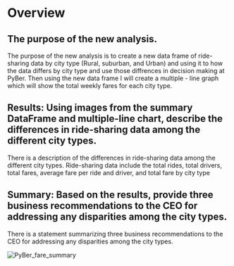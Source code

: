 # Overview

## The purpose of the new analysis.
The purpose of the new analysis is to create a new data frame of ride-sharing data by city type (Rural, suburban, and Urban) and using it to how the data differs by city type and use those diffrences in decision making at PyBer. Then using the new data frame I will create a multiple - line graph which will show the total weekly fares for each city type. 

## Results: Using images from the summary DataFrame and multiple-line chart, describe the differences in ride-sharing data among the different city types.

There is a description of the differences in ride-sharing data among the different city types. Ride-sharing data include the total rides, total drivers, total fares, average fare per ride and driver, and total fare by city type





## Summary: Based on the results, provide three business recommendations to the CEO for addressing any disparities among the city types.

There is a statement summarizing three business recommendations to the CEO for addressing any disparities among the city types. 


![PyBer_fare_summary](https://user-images.githubusercontent.com/85364095/127077911-22548b93-36e3-45fb-87e2-d7ee590c683f.png)
